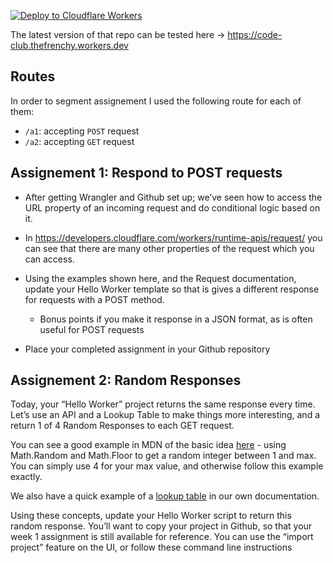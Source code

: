 [![Deploy to Cloudflare Workers](https://deploy.workers.cloudflare.com/button)](https://deploy.workers.cloudflare.com/?url=https://github.com/vences/code-club)

The latest version of that repo can be tested here -> https://code-club.thefrenchy.workers.dev

## Routes

In order to segment assignement I used the following route for each of them:
- `/a1`: accepting `POST` request
- `/a2`: accepting `GET` request

## Assignement 1: Respond to POST requests

* After getting Wrangler and Github set up; we’ve seen how to access the URL  property of an incoming request and do conditional logic based on it.
* In https://developers.cloudflare.com/workers/runtime-apis/request/ you can see that there are many other properties of the request which you can access.

* Using the examples shown here, and the Request documentation, update your Hello Worker template so that is gives a different response for requests with a POST method.
  * Bonus points if you make it response in a JSON format, as is often useful for POST requests
* Place your completed assignment in your Github repository

## Assignement 2: Random Responses

Today, your “Hello Worker” project returns the same response every time. Let’s use an API and a Lookup Table to make things more interesting, and a return 1 of 4 Random Responses  to each GET request.

You can see a good example in MDN of the basic idea [here](https://developer.mozilla.org/en-US/docs/Web/JavaScript/Reference/Global_Objects/Math/random) - using Math.Random and Math.Floor to get a random integer between 1 and max. You can simply use 4 for your max value, and otherwise follow this example exactly. 

We also have a quick example of a [lookup table](https://developers.cloudflare.com/workers/examples/country-code-redirect/) in our own documentation.

Using these concepts, update your Hello Worker script to return this random response. You’ll want to copy your project in Github, so that your week 1 assignment is still available for reference. You can use the “import project” feature on the UI, or follow these command line instructions 
